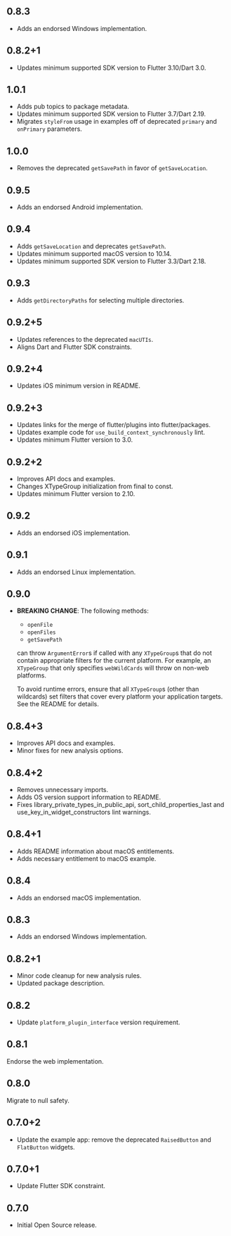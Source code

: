 ## 0.8.3

* Adds an endorsed Windows implementation.

## 0.8.2+1

* Updates minimum supported SDK version to Flutter 3.10/Dart 3.0.

## 1.0.1

* Adds pub topics to package metadata.
* Updates minimum supported SDK version to Flutter 3.7/Dart 2.19.
* Migrates `styleFrom` usage in examples off of deprecated `primary` and `onPrimary` parameters.

## 1.0.0

* Removes the deprecated `getSavePath` in favor of `getSaveLocation`.

## 0.9.5

* Adds an endorsed Android implementation.

## 0.9.4

* Adds `getSaveLocation` and deprecates `getSavePath`.
* Updates minimum supported macOS version to 10.14.
* Updates minimum supported SDK version to Flutter 3.3/Dart 2.18.

## 0.9.3

* Adds `getDirectoryPaths` for selecting multiple directories.

## 0.9.2+5

* Updates references to the deprecated `macUTIs`.
* Aligns Dart and Flutter SDK constraints.

## 0.9.2+4

* Updates iOS minimum version in README.

## 0.9.2+3

* Updates links for the merge of flutter/plugins into flutter/packages.
* Updates example code for `use_build_context_synchronously` lint.
* Updates minimum Flutter version to 3.0.

## 0.9.2+2

* Improves API docs and examples.
* Changes XTypeGroup initialization from final to const.
* Updates minimum Flutter version to 2.10.

## 0.9.2

* Adds an endorsed iOS implementation.

## 0.9.1

* Adds an endorsed Linux implementation.

## 0.9.0

* **BREAKING CHANGE**: The following methods:
    * `openFile`
    * `openFiles`
    * `getSavePath`

  can throw `ArgumentError`s if called with any `XTypeGroup`s that
  do not contain appropriate filters for the current platform. For
  example, an `XTypeGroup` that only specifies `webWildCards` will
  throw on non-web platforms.

  To avoid runtime errors, ensure that all `XTypeGroup`s (other than
  wildcards) set filters that cover every platform your application
  targets. See the README for details.

## 0.8.4+3

* Improves API docs and examples.
* Minor fixes for new analysis options.

## 0.8.4+2

* Removes unnecessary imports.
* Adds OS version support information to README.
* Fixes library_private_types_in_public_api, sort_child_properties_last and use_key_in_widget_constructors
  lint warnings.

## 0.8.4+1

* Adds README information about macOS entitlements.
* Adds necessary entitlement to macOS example.

## 0.8.4

* Adds an endorsed macOS implementation.

## 0.8.3

* Adds an endorsed Windows implementation.

## 0.8.2+1

* Minor code cleanup for new analysis rules.
* Updated package description.

## 0.8.2

* Update `platform_plugin_interface` version requirement.

## 0.8.1

Endorse the web implementation.

## 0.8.0

Migrate to null safety.

## 0.7.0+2

* Update the example app: remove the deprecated `RaisedButton` and `FlatButton` widgets.

## 0.7.0+1

* Update Flutter SDK constraint.

## 0.7.0

* Initial Open Source release.
